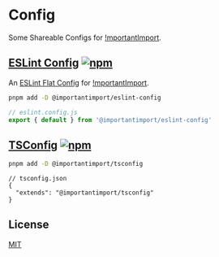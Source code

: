 # Config

Some Shareable Configs for [!mportantImport](https://github.com/importantimport).

## [ESLint Config](/packages/eslint-config/) [![npm](https://img.shields.io/npm/v/@importantimport/eslint-config)](https://npmjs.com/package/@importantimport/eslint-config)

An [ESLint Flat Config](https://eslint.org/docs/latest/use/configure/configuration-files-new) for [!mportantImport](https://github.com/importantimport).

```bash
pnpm add -D @importantimport/eslint-config
```

```js
// eslint.config.js
export { default } from '@importantimport/eslint-config'
```

## [TSConfig](/packages/tsconfig/) [![npm](https://img.shields.io/npm/v/@importantimport/tsconfig)](https://npmjs.com/package/@importantimport/tsconfig)

```bash
pnpm add -D @importantimport/tsconfig
```

```jsonc
// tsconfig.json
{
  "extends": "@importantimport/tsconfig"
}
```

## License

[MIT](LICENSE.md)
